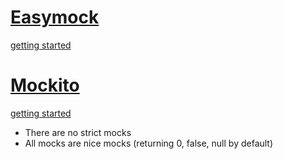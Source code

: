 # [Easymock](http://easymock.org/) #

[getting started](http://easymock.org/getting-started.html)


# [Mockito](http://mockito.org/) #
[getting started]()
- There are no strict mocks
- All mocks are nice mocks (returning 0, false, null by default)
